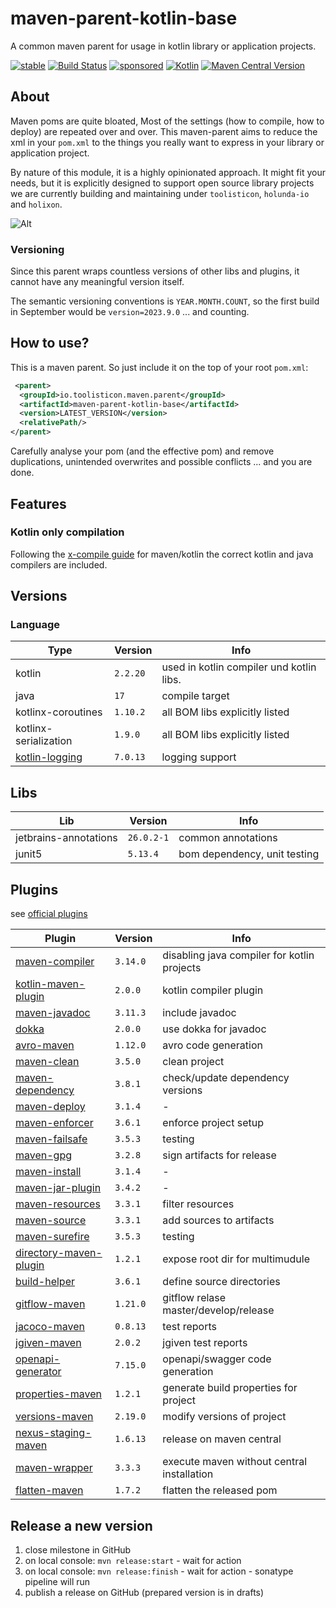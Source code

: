 # maven-parent-kotlin-base

A common maven parent for usage in kotlin library or application projects.

[![stable](https://img.shields.io/badge/lifecycle-STABLE-green.svg)](https://github.com/holisticon#open-source-lifecycle)
[![Build Status](https://github.com/toolisticon/maven-parent-kotlin-base/workflows/Development%20branches/badge.svg)](https://github.com/toolisticon/maven-parent-kotlin-base/actions)
[![sponsored](https://img.shields.io/badge/sponsoredBy-Holisticon-RED.svg)](https://holisticon.de/)
[![Kotlin](https://img.shields.io/badge/kotlin-2.2.20-blue.svg?logo=kotlin)](http://kotlinlang.org)
[![Maven Central Version](https://img.shields.io/maven-central/v/io.toolisticon.maven.parent/maven-parent-kotlin-base)](https://central.sonatype.com/artifact/io.toolisticon.maven.parent/maven-parent-kotlin-base)

## About

Maven poms are quite bloated, Most of the settings (how to compile, how to deploy) are repeated over and over.
This maven-parent aims to reduce the xml in your `pom.xml` to the things you really want to express in your library or application project.

By nature of this module, it is a highly opinionated approach. It might fit your needs, but it is explicitly designed to support open source library
projects we are currently building and maintaining under `toolisticon`, `holunda-io` and `holixon`.

![Alt](https://repobeats.axiom.co/api/embed/e8f5fb21acc9cb5a90b05b63164ce38fbd473b48.svg "Repobeats analytics image")

### Versioning

Since this parent wraps countless versions of other libs and plugins, it cannot have any meaningful version itself.

The semantic versioning conventions is `YEAR.MONTH.COUNT`, so the first build in September would be `version=2023.9.0` ... and counting.

## How to use?

This is a maven parent. So just include it on the top of your root `pom.xml`:

```xml
 <parent>
  <groupId>io.toolisticon.maven.parent</groupId>
  <artifactId>maven-parent-kotlin-base</artifactId>
  <version>LATEST_VERSION</version>
  <relativePath/>
</parent>
```

Carefully analyse your pom (and the effective pom) and remove duplications, unintended overwrites and possible conflicts ... and you are done.

## Features

### Kotlin only compilation

Following the [x-compile guide](https://kotlinlang.org/docs/maven.html#compile-kotlin-and-java-sources) for maven/kotlin the correct kotlin and java compilers
are included.

## Versions

### Language

| Type                  | Version  | Info                                      |
|-----------------------|----------|-------------------------------------------|
| kotlin                | `2.2.20` | used in kotlin compiler und kotlin libs.  |
| java                  | `17`     | compile target                            |
| kotlinx-coroutines    | `1.10.2` | all BOM libs explicitly listed            |
| kotlinx-serialization | `1.9.0`  | all BOM libs explicitly listed            |
| [kotlin-logging](https://github.com/oshai/kotlin-logging)    | `7.0.13`  | logging support                           |

## Libs

| Lib    | Version  | Info                                 |
|--------|----------|--------------------------------------|
| jetbrains-annotations | `26.0.2-1` | common annotations  |
| junit5 | `5.13.4` | bom dependency, unit testing       |

## Plugins

see [official plugins](https://maven.apache.org/plugins/index.html)

| Plugin                                                                                                                    | Version  | Info                                        |
|---------------------------------------------------------------------------------------------------------------------------|----------|---------------------------------------------|
| [maven-compiler](https://maven.apache.org/plugins/maven-compiler-plugin/)                                                 | `3.14.0` | disabling java compiler for kotlin projects |
| [kotlin-maven-plugin](https://kotlinlang.org/docs/maven.html)                                                             | `2.0.0`  | kotlin compiler plugin                      |
| [maven-javadoc](https://maven.apache.org/plugins/maven-javadoc-plugin/)                                                   | `3.11.3` | include javadoc                             |
| [dokka](https://kotlinlang.org/docs/dokka-maven.html#apply-dokka)                                                         | `2.0.0`  | use dokka for javadoc                       |
| [avro-maven](https://avro.apache.org/docs/1.11.1/getting-started-java/)                                                   | `1.12.0` | avro code generation                        |
| [maven-clean](https://maven.apache.org/plugins/maven-clean-plugin/)                                                       | `3.5.0`  | clean project                               |
| [maven-dependency](https://maven.apache.org/plugins/maven-dependency-plugin/)                                             | `3.8.1`  | check/update dependency versions            |
| [maven-deploy](https://maven.apache.org/plugins/maven-deploy-plugin/)                                                     | `3.1.4`  | -                                           |
| [maven-enforcer](https://maven.apache.org/enforcer/maven-enforcer-plugin/)                                                | `3.6.1`  | enforce project setup                       |
| [maven-failsafe](https://maven.apache.org/surefire/maven-failsafe-plugin/)                                                | `3.5.3`  | testing                                     |
| [maven-gpg](https://maven.apache.org/plugins/maven-gpg-plugin/)                                                           | `3.2.8`  | sign artifacts for release                  |
| [maven-install](https://maven.apache.org/plugins/maven-install-plugin/)                                                   | `3.1.4`  | -                                           |
| [maven-jar-plugin](https://maven.apache.org/plugins/maven-jar-plugin/)                                                    | `3.4.2`  | -                                           |
| [maven-resources](https://maven.apache.org/plugins/maven-resources-plugin/)                                               | `3.3.1`  | filter resources                            |
| [maven-source](https://maven.apache.org/plugins/maven-source-plugin/)                                                     | `3.3.1`  | add sources to artifacts                    |
| [maven-surefire](https://maven.apache.org/surefire/maven-surefire-plugin/)                                                | `3.5.3`  | testing                                     |
| [directory-maven-plugin](https://github.com/hazendaz/directory-maven-plugin)                                              | `1.2.1`  | expose root dir for multimudule             | 
| [build-helper](https://www.mojohaus.org/build-helper-maven-plugin/)                                                       | `3.6.1`  | define source directories                   |
| [gitflow-maven](https://aleksandr-m.github.io/gitflow-maven-plugin/)                                                      | `1.21.0` | gitflow relase master/develop/release       |
| [jacoco-maven](https://www.eclemma.org/jacoco/trunk/doc/maven.html)                                                       | `0.8.13` | test reports                                |
| [jgiven-maven](https://jgiven.org/userguide/#_maven)                                                                      | `2.0.2`  | jgiven test reports                         |
| [openapi-generator](https://github.com/OpenAPITools/openapi-generator/tree/master/modules/openapi-generator-maven-plugin) | `7.15.0` | openapi/swagger code generation             |
| [properties-maven](https://www.mojohaus.org/properties-maven-plugin/)                                                     | `1.2.1`  | generate build properties for project       |
| [versions-maven](https://www.mojohaus.org/versions/versions-maven-plugin/index.html)                                      | `2.19.0` | modify versions of project                  |
| [nexus-staging-maven](https://github.com/sonatype/nexus-maven-plugins/blob/main/staging/maven-plugin/README.md)           | `1.6.13` | release on maven central                    |
| [maven-wrapper](https://maven.apache.org/wrapper/maven-wrapper-plugin/plugin-info.html)                                   | `3.3.3`  | execute maven without central installation  |
| [flatten-maven](https://www.mojohaus.org/flatten-maven-plugin/)                                   | `1.7.2`  | flatten the released pom                    |

## Release a new version

1. close milestone in GitHub
1. on local console: `mvn release:start` - wait for action
1. on local console: `mvn release:finish` - wait for action - sonatype pipeline will run
1. publish a release on GitHub (prepared version is in drafts)
